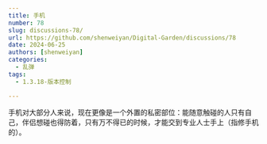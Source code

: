 ```yaml
---
title: 手机
number: 78
slug: discussions-78/
url: https://github.com/shenweiyan/Digital-Garden/discussions/78
date: 2024-06-25
authors: [shenweiyan]
categories: 
  - 乱弹
tags: 
  - 1.3.18-版本控制

---
```


手机对大部分人来说，现在更像是一个外置的私密部位：能随意触碰的人只有自己，伴侣想碰也得防着，只有万不得已的时候，才能交到专业人士手上（指修手机的）。

<!-- more -->

<script src="https://giscus.app/client.js"
	data-repo="shenweiyan/Digital-Garden"
	data-repo-id="R_kgDOKgxWlg"
	data-mapping="number"
	data-term="78"
	data-reactions-enabled="1"
	data-emit-metadata="0"
	data-input-position="bottom"
	data-theme="light"
	data-lang="zh-CN"
	crossorigin="anonymous"
	async>
</script>
